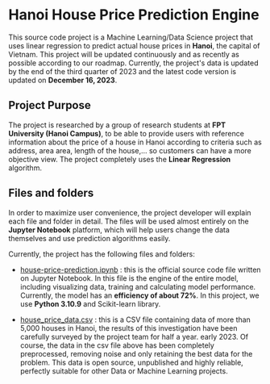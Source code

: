 # Hanoi House Price Prediction Engine

  
This source code project is a Machine Learning/Data Science project that uses linear regression to predict actual house prices in **Hanoi**, the capital of Vietnam. This project will be updated continuously and as recently as possible according to our roadmap. Currently, the project's data is updated by the end of the third quarter of 2023 and the latest code version is updated on **December 16, 2023**.


## Project Purpose

The project is researched by a group of research students at **FPT University (Hanoi Campus)**, to be able to provide users with reference information about the price of a house in Hanoi according to criteria such as address, area area, length of the house,... so customers can have a more objective view. The project completely uses the **Linear Regression** algorithm.

## Files and folders

In order to maximize user convenience, the project developer will explain each file and folder in detail. The files will be used almost entirely on the **Jupyter Notebook** platform, which will help users change the data themselves and use prediction algorithms easily.

Currently, the project has the following files and folders:
- [house-price-prediction.ipynb](house-price-prediction.ipynb) : this is the official source code file written on Jupyter Notebook. In this file is the engine of the entire model, including visualizing data, training and calculating model performance. Currently, the model has an **efficiency of about 72%**. In this project, we use **Python 3.10.9** and Scikit-learn library.
  
- [house_price_data.csv](house_price_data.csv) : this is a CSV file containing data of more than 5,000 houses in Hanoi, the results of this investigation have been carefully surveyed by the project team for half a year. early 2023. Of course, the data in the csv file above has been completely preprocessed, removing noise and only retaining the best data for the problem. This data is open source, unpublished and highly reliable, perfectly suitable for other Data or Machine Learning projects.
